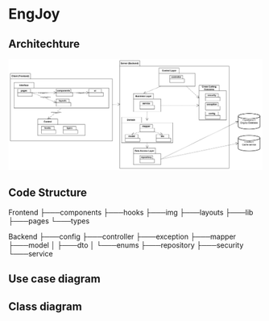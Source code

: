 # EngJoy

## Architechture
![Diagram](/docs/diagram.png)

## Code Structure
Frontend
├───components
├───hooks
├───img
├───layouts
├───lib
├───pages
└───types

Backend
├───config
├───controller
├───exception
├───mapper
├───model
│   ├───dto
│   └───enums
├───repository
├───security
└───service


## Use case diagram

## Class diagram